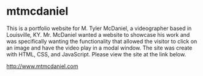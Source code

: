 # mtmcdaniel
This is a portfolio website for M. Tyler McDaniel, a videographer based in Louisville, KY.  Mr. McDaniel wanted 
a website to showcase his work and was specifically wanting the functionality that allowed the visitor to click on an image 
and have the video play in a modal window.  The site was create with HTML, CSS, and JavaScript.  Please view the site 
at the link below.

http://www.mtmcdaniel.com
